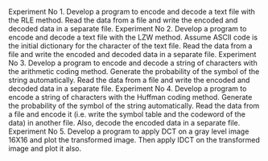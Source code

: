 Experiment No 1. Develop a program to encode and decode a text file with the RLE
method. Read the data from a file and write the encoded and decoded data in a separate
file.
Experiment No 2. Develop a program to encode and decode a text file with the LZW
method. Assume ASCII code is the initial dictionary for the character of the text file.
Read the data from a file and write the encoded and decoded data in a separate file.
Experiment No 3. Develop a program to encode and decode a string of characters with
the arithmetic coding method. Generate the probability of the symbol of the string
automatically. Read the data from a file and write the encoded and decoded data in a
separate file.
Experiment No 4. Develop a program to encode a string of characters with the Huffman
coding method. Generate the probability of the symbol of the string automatically. Read
the data from a file and encode it (i.e. write the symbol table and the codeword of the
data) in another file. Also, decode the encoded data in a separate file.
Experiment No 5. Develop a program to apply DCT on a gray level image 16X16 and
plot the transformed image. Then apply IDCT on the transformed image and plot it also.